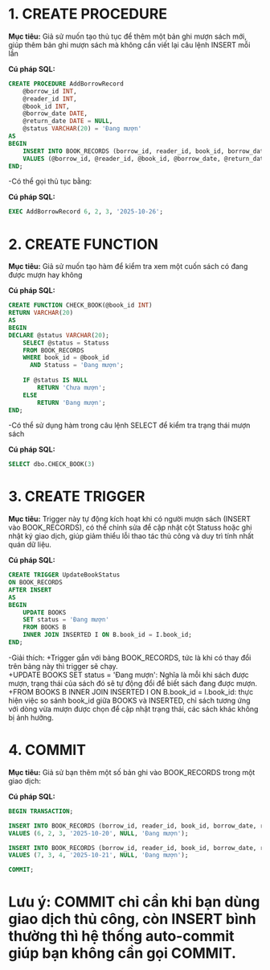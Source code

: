 # 1. CREATE PROCEDURE

**Mục tiêu:**
Giả sử muốn tạo thủ tục để thêm một bản ghi mượn sách mới, giúp thêm bản ghi mượn sách mà không cần viết lại câu lệnh INSERT mỗi lần

**Cú pháp SQL:**
```sql
CREATE PROCEDURE AddBorrowRecord
    @borrow_id INT,
    @reader_id INT,
    @book_id INT,
    @borrow_date DATE,
    @return_date DATE = NULL,
    @status VARCHAR(20) = 'Đang mượn'
AS
BEGIN
    INSERT INTO BOOK_RECORDS (borrow_id, reader_id, book_id, borrow_date, return_date, Statuss)
    VALUES (@borrow_id, @reader_id, @book_id, @borrow_date, @return_date, @status);
END;
```
-Có thể gọi thủ tục bằng: 

**Cú pháp SQL:**
```sql
EXEC AddBorrowRecord 6, 2, 3, '2025-10-26';
```

# 2. CREATE FUNCTION

**Mục tiêu:**
Giả sử muốn tạo hàm để kiểm tra xem một cuốn sách có đang được mượn hay không

**Cú pháp SQL:**
```sql
CREATE FUNCTION CHECK_BOOK(@book_id INT)
RETURN VARCHAR(20)
AS
BEGIN
DECLARE @status VARCHAR(20);
    SELECT @status = Statuss
    FROM BOOK_RECORDS
    WHERE book_id = @book_id
      AND Statuss = 'Đang mượn';
    
    IF @status IS NULL
        RETURN 'Chưa mượn';
    ELSE
        RETURN 'Đang mượn';
END;
```

-Có thể sử dụng hàm trong câu lệnh SELECT để kiểm tra trạng thái mượn sách

**Cú pháp SQL:**
```sql
SELECT dbo.CHECK_BOOK(3)
```

# 3. CREATE TRIGGER

**Mục tiêu:**
Trigger này tự động kích hoạt khi có người mượn sách (INSERT vào BOOK_RECORDS), có thể chỉnh sửa để cập nhật cột Statuss hoặc ghi nhật ký giao dịch, giúp giảm thiểu lỗi thao tác thủ công và duy trì tính nhất quán dữ liệu.

**Cú pháp SQL:**
```sql
CREATE TRIGGER UpdateBookStatus
ON BOOK_RECORDS
AFTER INSERT
AS
BEGIN
    UPDATE BOOKS
    SET status = 'Đang mượn'
    FROM BOOKS B
    INNER JOIN INSERTED I ON B.book_id = I.book_id;
END;
```
-Giải thích: +Trigger gắn với bảng BOOK_RECORDS, tức là khi có thay đổi trên bảng này thì trigger sẽ chạy.  
             +UPDATE BOOKS SET status = 'Đang mượn': Nghĩa là mỗi khi sách được mượn, trạng thái của sách đó sẽ tự động đổi để biết sách đang được mượn.  
             +FROM BOOKS B INNER JOIN INSERTED I ON B.book_id = I.book_id: thực hiện việc so sánh book_id giữa BOOKS và INSERTED, chỉ sách tương ứng với dòng vừa mượn được chọn để cập nhật trạng thái, các sách khác không bị ảnh hưởng.
             

# 4. COMMIT

**Mục tiêu:**
Giả sử bạn thêm một số bản ghi vào BOOK_RECORDS trong một giao dịch:

**Cú pháp SQL:**
```sql
BEGIN TRANSACTION;

INSERT INTO BOOK_RECORDS (borrow_id, reader_id, book_id, borrow_date, return_date, Statuss)
VALUES (6, 2, 3, '2025-10-20', NULL, 'Đang mượn');

INSERT INTO BOOK_RECORDS (borrow_id, reader_id, book_id, borrow_date, return_date, Statuss)
VALUES (7, 3, 4, '2025-10-21', NULL, 'Đang mượn');

COMMIT;
```
# Lưu ý: COMMIT chỉ cần khi bạn dùng giao dịch thủ công, còn INSERT bình thường thì hệ thống auto-commit giúp bạn không cần gọi COMMIT.
